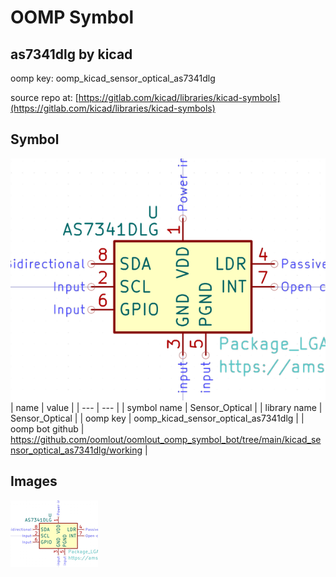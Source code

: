 # OOMP Symbol  
## as7341dlg  by kicad  
  
oomp key: oomp_kicad_sensor_optical_as7341dlg  
  
source repo at: [https://gitlab.com/kicad/libraries/kicad-symbols](https://gitlab.com/kicad/libraries/kicad-symbols)  
## Symbol  
  
[![working.png](working_600.png)](working.png)  
| name | value | 
| --- | --- | 
| symbol name | Sensor_Optical | 
| library name | Sensor_Optical | 
| oomp key | oomp_kicad_sensor_optical_as7341dlg | 
| oomp bot github | https://github.com/oomlout/oomlout_oomp_symbol_bot/tree/main/kicad_sensor_optical_as7341dlg/working | 
## Images  
  
[![working.png](working_140.png)](working.png)  
